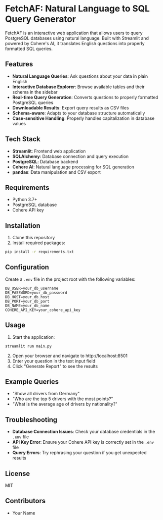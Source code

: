 # FetchAF: Natural Language to SQL Query Generator

FetchAF is an interactive web application that allows users to query PostgreSQL databases using natural language. Built with Streamlit and powered by Cohere's AI, it translates English questions into properly formatted SQL queries.

## Features

- **Natural Language Queries**: Ask questions about your data in plain English
- **Interactive Database Explorer**: Browse available tables and their schema in the sidebar
- **Real-time Query Generation**: Converts questions to properly formatted PostgreSQL queries
- **Downloadable Results**: Export query results as CSV files
- **Schema-aware**: Adapts to your database structure automatically
- **Case-sensitive Handling**: Properly handles capitalization in database values

## Tech Stack

- **Streamlit**: Frontend web application
- **SQLAlchemy**: Database connection and query execution
- **PostgreSQL**: Database backend
- **Cohere AI**: Natural language processing for SQL generation
- **pandas**: Data manipulation and CSV export

## Requirements

- Python 3.7+
- PostgreSQL database
- Cohere API key

## Installation

1. Clone this repository
2. Install required packages:

```bash
pip install -r requirements.txt
```

## Configuration

Create a `.env` file in the project root with the following variables:

```
DB_USER=your_db_username
DB_PASSWORD=your_db_password
DB_HOST=your_db_host
DB_PORT=your_db_port
DB_NAME=your_db_name
COHERE_API_KEY=your_cohere_api_key
```

## Usage

1. Start the application:

```bash
streamlit run main.py
```

2. Open your browser and navigate to http://localhost:8501
3. Enter your question in the text input field
4. Click "Generate Report" to see the results

## Example Queries

- "Show all drivers from Germany"
- "Who are the top 5 drivers with the most points?"
- "What is the average age of drivers by nationality?"

## Troubleshooting

- **Database Connection Issues**: Check your database credentials in the `.env` file
- **API Key Error**: Ensure your Cohere API key is correctly set in the `.env` file
- **Query Errors**: Try rephrasing your question if you get unexpected results

## License

MIT

## Contributors

- Your Name
